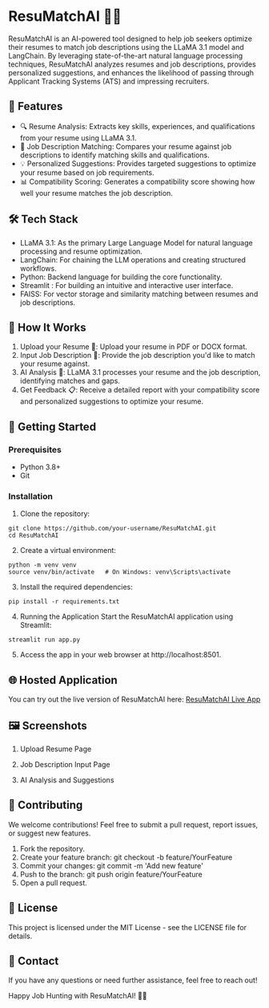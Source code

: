# ResuMatchAI 🤖💼

ResuMatchAI is an AI-powered tool designed to help job seekers optimize their resumes to match job descriptions using the LLaMA 3.1 model and LangChain. By leveraging state-of-the-art natural language processing techniques, ResuMatchAI analyzes resumes and job descriptions, provides personalized suggestions, and enhances the likelihood of passing through Applicant Tracking Systems (ATS) and impressing recruiters.

## 🚀 Features
- 🔍 Resume Analysis: Extracts key skills, experiences, and qualifications from your resume using LLaMA 3.1.
- 🧠 Job Description Matching: Compares your resume against job descriptions to identify matching skills and qualifications.
- 💡 Personalized Suggestions: Provides targeted suggestions to optimize your resume based on job requirements.
- 📊 Compatibility Scoring: Generates a compatibility score showing how well your resume matches the job description.

## 🛠️ Tech Stack
- LLaMA 3.1: As the primary Large Language Model for natural language processing and resume optimization.
- LangChain: For chaining the LLM operations and creating structured workflows.
- Python: Backend language for building the core functionality.
- Streamlit : For building an intuitive and interactive user interface.
- FAISS: For vector storage and similarity matching between resumes and job descriptions.

## 🎯 How It Works
1. Upload your Resume 📄: Upload your resume in PDF or DOCX format.
2. Input Job Description 💼: Provide the job description you'd like to match your resume against.
3. AI Analysis 🧠: LLaMA 3.1 processes your resume and the job description, identifying matches and gaps.
4. Get Feedback 📋: Receive a detailed report with your compatibility score and personalized suggestions to optimize your resume.

## 🚀 Getting Started
### Prerequisites
- Python 3.8+
- Git

### Installation
1. Clone the repository:
```
git clone https://github.com/your-username/ResuMatchAI.git
cd ResuMatchAI
```

2. Create a virtual environment:
```
python -m venv venv
source venv/bin/activate   # On Windows: venv\Scripts\activate
```

3. Install the required dependencies:
```
pip install -r requirements.txt
```

4. Running the Application
Start the ResuMatchAI application using Streamlit:
```
streamlit run app.py
```

5. Access the app in your web browser at http://localhost:8501.

## 🌐 Hosted Application

You can try out the live version of ResuMatchAI here: [ResuMatchAI Live App](https://resumatchai.streamlit.app/)


## 🖼️ Screenshots
1. Upload Resume Page

2. Job Description Input Page

3. AI Analysis and Suggestions

## 🤝 Contributing
We welcome contributions! Feel free to submit a pull request, report issues, or suggest new features.

1. Fork the repository.
2. Create your feature branch: git checkout -b feature/YourFeature
3. Commit your changes: git commit -m 'Add new feature'
4. Push to the branch: git push origin feature/YourFeature
5. Open a pull request.

## 📄 License

This project is licensed under the MIT License - see the LICENSE file for details.

## 📧 Contact

If you have any questions or need further assistance, feel free to reach out!

Happy Job Hunting with ResuMatchAI! 🎯🚀
